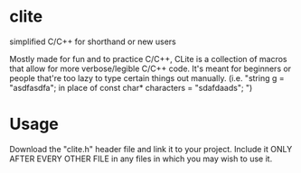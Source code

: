 # clite
simplified C/C++ for shorthand or new users 

Mostly made for fun and to practice C/C++, CLite is a collection of macros that allow for more verbose/legible C/C++ code.
It's meant for beginners or people that're too lazy to type certain things out manually. (i.e. "string g = "asdfasdfa"; in place of const char* characters = "sdafdaads"; ")

# Usage
Download the "clite.h" header file and link it to your project.
Include it ONLY AFTER EVERY OTHER FILE in any files in which you may wish to use it.
